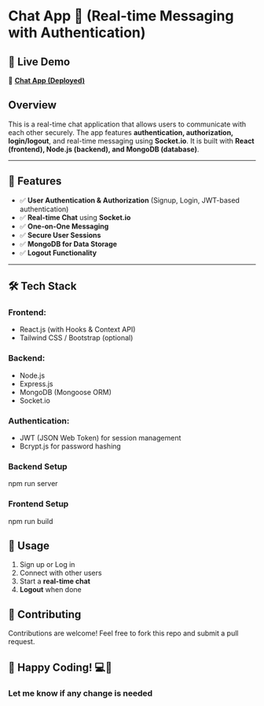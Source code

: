 <h1>Chat App 💬 (Real-time Messaging with Authentication)</h1>


<h2>🚀 Live Demo</h2>
<p>🔗 <a href="https://chat-app-0d80.onrender.com/" target="_blank"><b>Chat App (Deployed)</b></a></p>

<h2>Overview</h2>
<p>This is a real-time chat application that allows users to communicate with each other securely. The app features <b>authentication, authorization, login/logout</b>, and real-time messaging using <b>Socket.io</b>. It is built with <b>React (frontend), Node.js (backend), and MongoDB (database)</b>.</p>

---

<h2>🚀 Features</h2>
<ul>
  <li>✅ <b>User Authentication & Authorization</b> (Signup, Login, JWT-based authentication)</li>
  <li>✅ <b>Real-time Chat</b> using <b>Socket.io</b></li>
  <li>✅ <b>One-on-One Messaging</b></li>
  <li>✅ <b>Secure User Sessions</b></li>
  <li>✅ <b>MongoDB for Data Storage</b></li>
  <li>✅ <b>Logout Functionality</b></li>
</ul>

---

<h2>🛠️ Tech Stack</h2>

<h3>Frontend:</h3>
<ul>
  <li>React.js (with Hooks & Context API)</li>
  <li>Tailwind CSS / Bootstrap (optional)</li>
</ul>

<h3>Backend:</h3>
<ul>
  <li>Node.js</li>
  <li>Express.js</li>
  <li>MongoDB (Mongoose ORM)</li>
  <li>Socket.io</li>
</ul>

<h3>Authentication:</h3>
<ul>
  <li>JWT (JSON Web Token) for session management</li>
  <li>Bcrypt.js for password hashing</li>
</ul>

<h3>Backend Setup</h3>
npm run server

<h3>Frontend Setup</h3>
npm run build

<h2>📌 Usage</h2> <ol> <li>Sign up or Log in</li> <li>Connect with other users</li> <li>Start a <b>real-time chat</b></li> <li><b>Logout</b> when done</li> </ol>

<h2>🤝 Contributing</h2> <p>Contributions are welcome! Feel free to fork this repo and submit a pull request.</p>

<h2>🚀 Happy Coding! 💻🔗</h2><h3> Let me know if any change is needed</h3>







